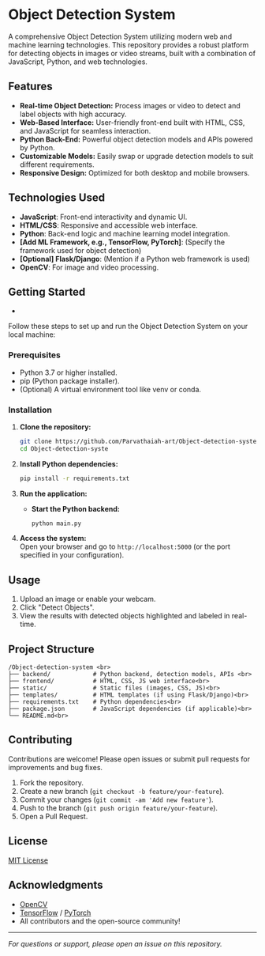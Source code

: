 # Object Detection System

A comprehensive Object Detection System utilizing modern web and machine learning technologies. This repository provides a robust platform for detecting objects in images or video streams, built with a combination of JavaScript, Python, and web technologies.

## Features

- **Real-time Object Detection:** Process images or video to detect and label objects with high accuracy.
- **Web-Based Interface:** User-friendly front-end built with HTML, CSS, and JavaScript for seamless interaction.
- **Python Back-End:** Powerful object detection models and APIs powered by Python.
- **Customizable Models:** Easily swap or upgrade detection models to suit different requirements.
- **Responsive Design:** Optimized for both desktop and mobile browsers.

## Technologies Used

- **JavaScript**: Front-end interactivity and dynamic UI.
- **HTML/CSS**: Responsive and accessible web interface.
- **Python**: Back-end logic and machine learning model integration.
- **[Add ML Framework, e.g., TensorFlow, PyTorch]**: (Specify the framework used for object detection)
- **[Optional] Flask/Django**: (Mention if a Python web framework is used)
- **OpenCV**: For image and video processing.

## Getting Started
-
Follow these steps to set up and run the Object Detection System on your local machine:

### Prerequisites

- Python 3.7 or higher installed.
- pip (Python package installer).
- (Optional) A virtual environment tool like venv or conda.
### Installation

1. **Clone the repository:**
   ```bash
   git clone https://github.com/Parvathaiah-art/Object-detection-system.git
   cd Object-detection-syste
   ```

2. **Install Python dependencies:**
   ```bash
   pip install -r requirements.txt
   ```

4. **Run the application:**
   - **Start the Python backend:**
     ```bash
     python main.py
     ```

5. **Access the system:**  
   Open your browser and go to `http://localhost:5000` (or the port specified in your configuration).

## Usage

1. Upload an image or enable your webcam.
2. Click "Detect Objects".
3. View the results with detected objects highlighted and labeled in real-time.

## Project Structure

```
/Object-detection-system <br>
├── backend/            # Python backend, detection models, APIs <br>
├── frontend/           # HTML, CSS, JS web interface<br>
├── static/             # Static files (images, CSS, JS)<br>
├── templates/          # HTML templates (if using Flask/Django)<br>
├── requirements.txt    # Python dependencies<br>
├── package.json        # JavaScript dependencies (if applicable)<br>
└── README.md<br>
```

## Contributing

Contributions are welcome! Please open issues or submit pull requests for improvements and bug fixes.

1. Fork the repository.
2. Create a new branch (`git checkout -b feature/your-feature`).
3. Commit your changes (`git commit -am 'Add new feature'`).
4. Push to the branch (`git push origin feature/your-feature`).
5. Open a Pull Request.

## License

[MIT License](LICENSE)

## Acknowledgments

- [OpenCV](https://opencv.org/)
- [TensorFlow](https://www.tensorflow.org/) / [PyTorch](https://pytorch.org/)
- All contributors and the open-source community!

---

*For questions or support, please open an issue on this repository.*
